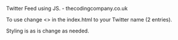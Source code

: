Twitter Feed using JS. - thecodingcompany.co.uk

To use change <<enter your twitter name>> in the index.html to your Twitter name (2 entries).

Styling is as is change as needed.
